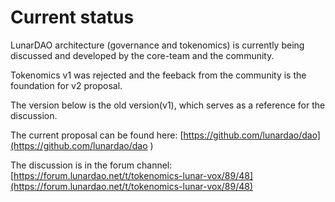 # Current status

LunarDAO architecture (governance and tokenomics) is currently being discussed and developed by the core-team and the community. 

Tokenomics v1 was rejected and the feeback from the community is the foundation for v2 proposal.

The version below is the old version(v1), which serves as a reference for the discussion. 

The current proposal can be found here: [https://github.com/lunardao/dao](https://github.com/lunardao/dao )

The discussion is in the forum channel: [https://forum.lunardao.net/t/tokenomics-lunar-vox/89/48](https://forum.lunardao.net/t/tokenomics-lunar-vox/89/48)
